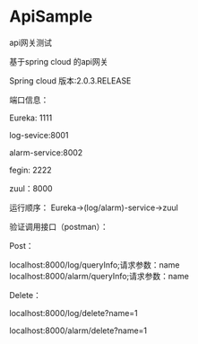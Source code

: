 # ApiSample
api网关测试

基于spring cloud 的api网关

Spring cloud 版本:2.0.3.RELEASE

端口信息：

Eureka: 1111

log-sevice:8001

alarm-service:8002

fegin: 2222

zuul：8000

运行顺序：
Eureka->(log/alarm)-service->zuul

验证调用接口（postman）：

Post：

localhost:8000/log/queryInfo;请求参数：name 
localhost:8000/alarm/queryInfo;请求参数：name 

Delete：

localhost:8000/log/delete?name=1

localhost:8000/alarm/delete?name=1

